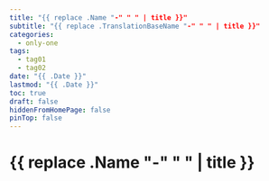 ```yaml
---
title: "{{ replace .Name "-" " " | title }}"
subtitle: "{{ replace .TranslationBaseName "-" " " | title }}"
categories:
  - only-one
tags:
  - tag01
  - tag02
date: "{{ .Date }}"
lastmod: "{{ .Date }}"
toc: true
draft: false
hiddenFromHomePage: false
pinTop: false
---
```




# {{ replace .Name "-" " " | title }}
